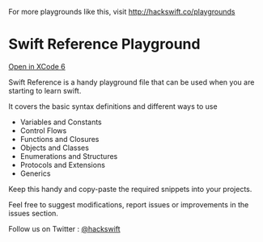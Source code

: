 For more playgrounds like this, visit http://hackswift.co/playgrounds

Swift Reference Playground
==========================
[Open in XCode 6](https://github.com/hackswift/swift-reference-pg/archive/master.zip)

Swift Reference is a handy playground file that can be used when you are starting to learn swift.

It covers the basic syntax definitions and different ways to use 
* Variables and Constants
* Control Flows
* Functions and Closures
* Objects and Classes
* Enumerations and Structures
* Protocols and Extensions
* Generics

Keep this handy and copy-paste the required snippets into your projects.

Feel free to suggest modifications, report issues or improvements in the issues section.

Follow us on Twitter : [@hackswift](http://twitter.com/hackswift)
